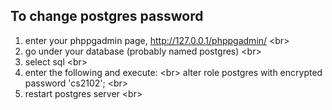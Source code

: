 
To change postgres password
---------------------------
1) enter your phppgadmin page, http://127.0.0.1/phppgadmin/ <br\>
2) go under your database (probably named postgres) <br\>
3) select sql <br\>
4) enter the following and execute: <br\>
alter role postgres with encrypted password 'cs2102'; <br\>
5) restart postgres server <br\>
